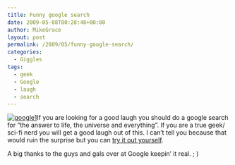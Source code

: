 ```yaml
---
title: Funny google search
date: 2009-05-08T00:28:48+00:00
author: MikeGrace
layout: post
permalink: /2009/05/funny-google-search/
categories:
  - Giggles
tags:
  - geek
  - Google
  - laugh
  - search
---
```

[<img src="/assets/2009/05/google1.jpg" alt="google1" title="google1" width="329" height="131" class="aligncenter size-full wp-image-145" srcset="/assets/2009/05/google1.jpg 329w, /assets/2009/05/google1-300x119.jpg 300w" sizes="(max-width: 329px) 100vw, 329px" />](/assets/2009/05/google1.jpg)If you are looking for a good laugh you should do a google search for &#8220;the answer to life, the universe and everything&#8221;. If you are a true geek/ sci-fi nerd you will get a good laugh out of this. I can&#8217;t tell you because that would ruin the surprise but you can [try it out yourself](http://lmgtfy.com/?q=the+answer+to+life%2C+the+universe+and+everything). 

A big thanks to the guys and gals over at Google keepin&#8217; it real. ; )
